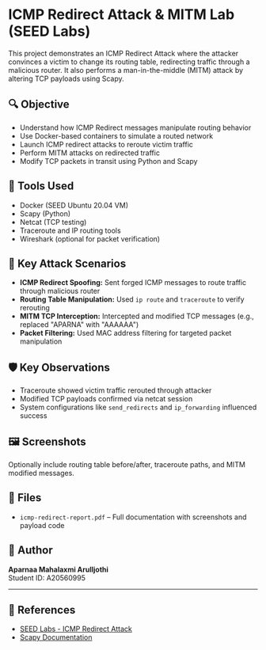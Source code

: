 # ICMP Redirect Attack & MITM Lab (SEED Labs)

This project demonstrates an ICMP Redirect Attack where the attacker convinces a victim to change its routing table, redirecting traffic through a malicious router. It also performs a man-in-the-middle (MITM) attack by altering TCP payloads using Scapy.

## 🔍 Objective
- Understand how ICMP Redirect messages manipulate routing behavior
- Use Docker-based containers to simulate a routed network
- Launch ICMP redirect attacks to reroute victim traffic
- Perform MITM attacks on redirected traffic
- Modify TCP packets in transit using Python and Scapy

## 🧰 Tools Used
- Docker (SEED Ubuntu 20.04 VM)
- Scapy (Python)
- Netcat (TCP testing)
- Traceroute and IP routing tools
- Wireshark (optional for packet verification)

## 📌 Key Attack Scenarios
- **ICMP Redirect Spoofing:** Sent forged ICMP messages to route traffic through malicious router
- **Routing Table Manipulation:** Used `ip route` and `traceroute` to verify rerouting
- **MITM TCP Interception:** Intercepted and modified TCP messages (e.g., replaced "APARNA" with "AAAAAA")
- **Packet Filtering:** Used MAC address filtering for targeted packet manipulation

## 🛡️ Key Observations
- Traceroute showed victim traffic rerouted through attacker
- Modified TCP payloads confirmed via netcat session
- System configurations like `send_redirects` and `ip_forwarding` influenced success

## 🖼️ Screenshots
Optionally include routing table before/after, traceroute paths, and MITM modified messages.

## 📁 Files
- `icmp-redirect-report.pdf` – Full documentation with screenshots and payload code

## 📄 Author
**Aparnaa Mahalaxmi Arulljothi**  
Student ID: A20560995

---

## 🔗 References
- [SEED Labs - ICMP Redirect Attack](https://seedsecuritylabs.org/Labs_20.04/Networking/ICMP_Redirect/)
- [Scapy Documentation](https://scapy.readthedocs.io/)
